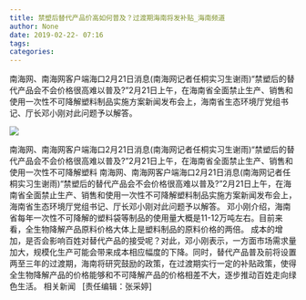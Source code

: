 ```yaml
---
title: 禁塑后替代产品价高如何普及？过渡期海南将发补贴_海南频道
author: None
date: 2019-02-22- 07:16
tags: 
categories: 
---
```

南海网、南海网客户端海口2月21日消息(南海网记者任桐实习生谢雨)“禁塑后的替代产品会不会价格很高难以普及?”2月21日上午，在海南省全面禁止生产、销售和使用一次性不可降解塑料制品实施方案新闻发布会上，海南省生态环境厅党组书记、厅长邓小刚对此问题予以解答。
<!-- more -->
                
<img align="center" border="0" src="http://p2.ifengimg.com/a/2016/0810/204c433878d5cf9size1_w16_h16.png" />
                
            
南海网、南海网客户端海口2月21日消息(南海网记者任桐实习生谢雨)“禁塑后的替代产品会不会价格很高难以普及?”2月21日上午，在海南省全面禁止生产、销售和使用一次性不可降解塑料
南海网、南海网客户端海口2月21日消息(南海网记者任桐实习生谢雨)“禁塑后的替代产品会不会价格很高难以普及?”2月21日上午，在海南省全面禁止生产、销售和使用一次性不可降解塑料制品实施方案新闻发布会上，海南省生态环境厅党组书记、厅长邓小刚对此问题予以解答。
邓小刚介绍，海南省每年一次性不可降解的塑料袋等制品的使用量大概是11-12万吨左右。目前来看，全生物降解产品原料价格大体上是塑料制品的原料价格的两倍。
成本的增加，是否会影响百姓对替代产品的接受呢？对此，邓小刚表示，一方面市场需求量加大，规模化生产可能会带来成本相应幅度的下降。同时，替代产品普及前将设置两至三年的过渡期，海南将研究鼓励的政策，在过渡期实行一定的补贴政策，使得全生物降解产品的价格能够和不可降解产品的价格相差不大，逐步推动百姓走向绿色生活。
相关新闻
 
[责任编辑：张采婷]
            
